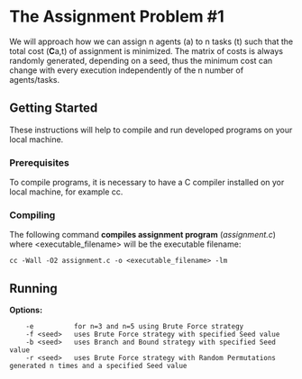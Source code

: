 # The Assignment Problem #1

We will approach how we can assign n agents (a) to n tasks (t) such that the total cost (**C**a,t) of assignment is minimized. The matrix of costs is always randomly generated, depending on a seed, thus the minimum cost can change with every execution independently of the n number of agents/tasks.

##  Getting Started
These instructions will help to compile and run developed programs on your local machine.

### Prerequisites
To compile programs, it is necessary to have a C compiler installed on yor local machine, for example cc. 

### Compiling
The following command **compiles assignment program** (*assignment.c*) where <executable_filename>  will be the executable filename: 

```
cc -Wall -O2 assignment.c -o <executable_filename> -lm
```

## Running

**Options:**
```
	-e			for n=3 and n=5 using Brute Force strategy
	-f <seed>	uses Brute Force strategy with specified Seed value
	-b <seed>	uses Branch and Bound strategy with specified Seed value
	-r <seed>	uses Brute Force strategy with Random Permutations generated n times and a specified Seed value
	

```




